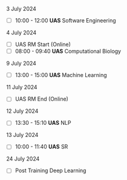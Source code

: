 3 July 2024
- [ ] 10:00 - 12:00 **UAS** Software Engineering 

4 July 2024
- [ ] UAS RM Start (Online)
- [ ] 08:00 - 09:40 **UAS** Computational Biology

9 July 2024
- [ ] 13:00 - 15:00 **UAS** Machine Learning

11 July 2024
- [ ] UAS RM End (Online)

12 July 2024
- [ ] 13:30 - 15:10 **UAS** NLP 

13 July 2024
- [ ] 10:00 - 11:40 **UAS** SR

24 July 2024
- [ ] Post Training Deep Learning


